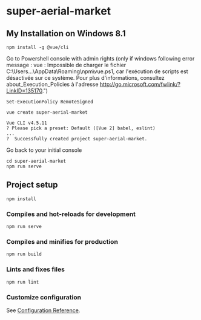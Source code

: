 # super-aerial-market

## My Installation on Windows 8.1
```
npm install -g @vue/cli
```
Go to Powershell console with admin rights  (only if windows following error message :
vue : Impossible de charger le fichier C:\Users\...\AppData\Roaming\npm\vue.ps1, car l'exécution de scripts est désactivée sur ce système. Pour plus d'informations, consultez about_Execution_Policies à l'adresse http://go.microsoft.com/fwlink/?LinkID=135170.")
```
Set-ExecutionPolicy RemoteSigned

vue create super-aerial-market

Vue CLI v4.5.11
? Please pick a preset: Default ([Vue 2] babel, eslint)
...
?  Successfully created project super-aerial-market.
```
Go back to your initial console
```
cd super-aerial-market
npm run serve
```

## Project setup
```
npm install
```

### Compiles and hot-reloads for development
```
npm run serve
```

### Compiles and minifies for production
```
npm run build
```

### Lints and fixes files
```
npm run lint
```

### Customize configuration
See [Configuration Reference](https://cli.vuejs.org/config/).
